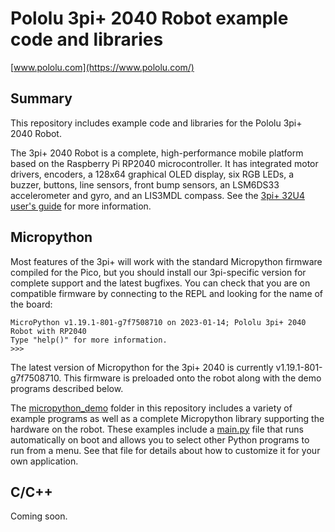 # Pololu 3pi+ 2040 Robot example code and libraries

[www.pololu.com](https://www.pololu.com/)

## Summary

This repository includes example code and libraries for the Pololu 3pi+ 2040 Robot.

The 3pi+ 2040 Robot is a complete, high-performance mobile platform based on the Raspberry Pi RP2040 microcontroller.  It has integrated motor drivers, encoders, a 128x64 graphical OLED display, six RGB LEDs, a buzzer, buttons, line sensors, front bump sensors, an LSM6DS33 accelerometer and gyro, and an LIS3MDL compass. See the [3pi+ 32U4 user's guide](https://www.pololu.com/docs/0J83) for more information.

## Micropython

Most features of the 3pi+ will work with the standard Micropython firmware compiled for the Pico, but you should install our 3pi-specific version for complete support and the latest bugfixes.  You can check that you are on compatible firmware by connecting to the REPL and looking for the name of the board:

```
MicroPython v1.19.1-801-g7f7508710 on 2023-01-14; Pololu 3pi+ 2040 Robot with RP2040
Type "help()" for more information.
>>>
```

The latest version of Micropython for the 3pi+ 2040 is currently v1.19.1-801-g7f7508710.  This firmware is preloaded onto the robot along with the demo programs described below.

The [micropython_demo](micropython_demo/) folder in this repository includes a variety of example programs as well as a complete Micropython library supporting the hardware on the robot.  These examples include a [main.py](micropython_demo/main.py) file that runs automatically on boot and allows you to select other Python programs to run from a menu.  See that file for details about how to customize it for your own application.

## C/C++

Coming soon.